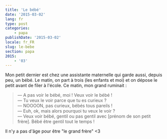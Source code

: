 ```yaml
---
title: 'Le bébé'
date: '2015-03-02'
lang: fr
type: post
categories:
    - papa
publishDate: '2015-03-02'
locale: fr_FR
slug: le-bebe
section: papa
2015:
    - '03'
---
```


Mon petit dernier est chez une assistante maternelle qui garde aussi, depuis peu, un bébé. Le matin, on part à trois (les enfants et moi) et on dépose le petit avant de filer à l'école. Ce matin, mon grand ruminait :

> — A pas voir le bébé, moi ! Veux voir le bébé !  
> — Tu veux le voir parce que tu es curieux ?  
> — NOOOON, pas curieux, bébés tous pareils !  
> — Euh, ok, mais alors pourquoi tu veux le voir ?  
> — Veux voir bébé, gentil ou pas gentil avec [prénom de son petit frère]. Bébé être gentil tout le temps !

Il n'y a pas d'âge pour être "le grand frère" <3
